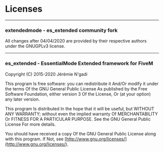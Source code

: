 <h1>Licenses</h1>

-----

<h3>extendedmode - es_extended community fork</h3>

All changes after 04/04/2020 are provided by their respective authors under the GNUGPLv3 license.

-----

<h3>es_extended - EssentialMode Extended framework for FiveM</h3>

Copyright (C) 2015-2020 Jérémie N'gadi

This program Is free software: you can redistribute it And/Or modify it under the terms Of the GNU General Public License As published by the Free Software Foundation, either version 3 Of the License, Or (at your option) any later version.

This program Is distributed In the hope that it will be useful, but WITHOUT ANY WARRANTY; without even the implied warranty Of MERCHANTABILITY Or FITNESS FOR A PARTICULAR PURPOSE. See the GNU General Public License For more details.

You should have received a copy Of the GNU General Public License along with this program. If Not, see [http://www.gnu.org/licenses/](http://www.gnu.org/licenses/).